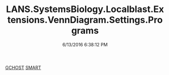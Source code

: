 ﻿---
title: LANS.SystemsBiology.Localblast.Extensions.VennDiagram.Settings.Programs
date: 6/13/2016 6:38:12 PM
---

[GCHOST](T-LANS.SystemsBiology.Localblast.Extensions.VennDiagram.Settings.Programs.GCHOST.html)
[SMART](T-LANS.SystemsBiology.Localblast.Extensions.VennDiagram.Settings.Programs.SMART.html)
